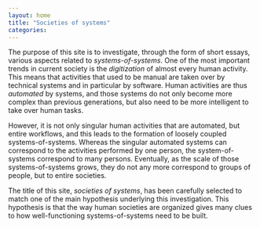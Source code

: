 ```yaml
---
layout: home
title: "Societies of systems"
categories:
---
```


The purpose of this site is to investigate, through the form of short essays, various aspects related to _systems-of-systems_. One of the most important trends in current society is the _digitization_ of almost every human activity. This means that activities that used to be manual are taken over by technical systems and in particular by software. Human activities are thus _automated_ by systems, and those systems do not only become more complex than previous generations, but also need to be more intelligent to take over human tasks.

However, it is not only singular human activities that are automated, but entire workflows, and this leads to the formation of loosely coupled systems-of-systems. Whereas the singular automated systems can correspond to the activities performed by one person, the system-of-systems correspond to many persons. Eventually, as the scale of those systems-of-systems grows, they do not any more correspond to groups of people, but to entire societies.

The title of this site, _societies of systems_, has been carefully selected to match one of the main hypothesis underlying this investigation. This hypothesis is that the way human societies are organized gives many clues to how well-functioning systems-of-systems need to be built.